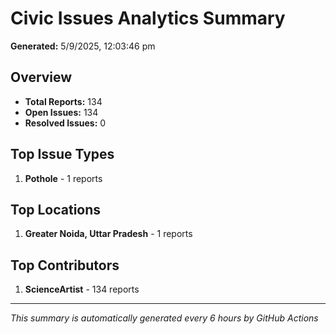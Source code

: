 #  Civic Issues Analytics Summary

**Generated:** 5/9/2025, 12:03:46 pm

##  Overview
- **Total Reports:** 134
- **Open Issues:** 134
- **Resolved Issues:** 0

##  Top Issue Types
1. **Pothole** - 1 reports

##  Top Locations
1. **Greater Noida, Uttar Pradesh** - 1 reports

##  Top Contributors
1. **ScienceArtist** - 134 reports

---
*This summary is automatically generated every 6 hours by GitHub Actions*
